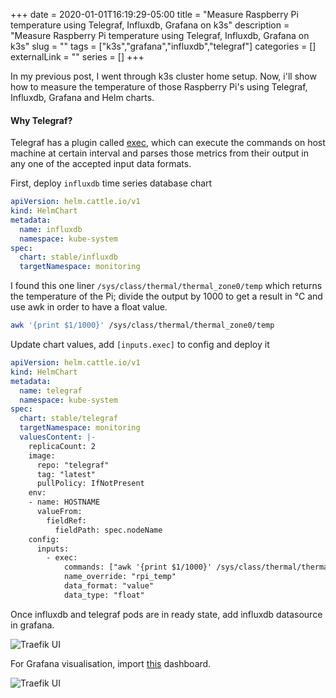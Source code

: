 +++ 
date = 2020-01-01T16:19:29-05:00
title = "Measure Raspberry Pi temperature using Telegraf, Influxdb, Grafana on k3s"
description = "Measure Raspberry Pi temperature using Telegraf, Influxdb, Grafana on k3s"
slug = "" 
tags = ["k3s","grafana","influxdb","telegraf"]
categories = []
externalLink = ""
series = []
+++

In my previous post, I went through k3s cluster home setup. Now, i'll show how to measure the temperature of those Raspberry Pi's using Telegraf, Influxdb, Grafana and Helm charts.

#### Why Telegraf?

Telegraf has a plugin called [exec](https://github.com/influxdata/telegraf/tree/master/plugins/inputs/exec), which can execute the commands on host machine at certain interval and parses those metrics from their output in any one of the accepted input data formats.

First, deploy `influxdb` time series database chart

```yaml
apiVersion: helm.cattle.io/v1
kind: HelmChart
metadata:
  name: influxdb
  namespace: kube-system
spec:
  chart: stable/influxdb
  targetNamespace: monitoring
```

I found this one liner `/sys/class/thermal/thermal_zone0/temp` which returns the temperature of the Pi; divide the output by 1000 to get a result in °C and use awk in order to have a float value.

```bash
awk '{print $1/1000}' /sys/class/thermal/thermal_zone0/temp
```

Update chart values, add `[inputs.exec]` to config and deploy it

```yaml
apiVersion: helm.cattle.io/v1
kind: HelmChart
metadata:
  name: telegraf
  namespace: kube-system
spec:
  chart: stable/telegraf
  targetNamespace: monitoring
  valuesContent: |-
    replicaCount: 2
    image:
      repo: "telegraf"
      tag: "latest"
      pullPolicy: IfNotPresent
    env:
    - name: HOSTNAME
      valueFrom:
        fieldRef:
          fieldPath: spec.nodeName
    config:
      inputs:
        - exec:
            commands: ["awk '{print $1/1000}' /sys/class/thermal/thermal_zone0/temp"]
            name_override: "rpi_temp"
            data_format: "value"
            data_type: "float"
```

Once influxdb and telegraf pods are in ready state, add influxdb datasource in grafana.

![Traefik UI](/images/influxdb.png)

For Grafana visualisation, import [this](https://gist.github.com/Vikaspogu/b2d2f04e3102d65deb1ce6913f126e57) dashboard.

![Traefik UI](/images/pi-temp-grafana.png)
